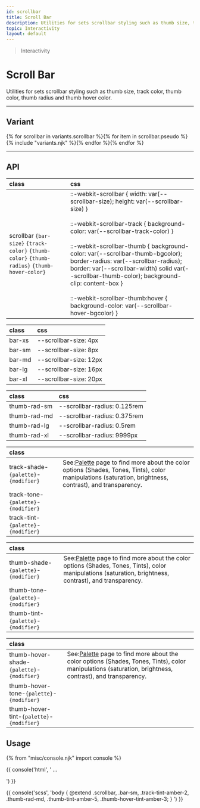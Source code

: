```yaml
---
id: scrollbar
title: Scroll Bar
description: Utilities for sets scrollbar styling such as thumb size, track color, thumb color, thumb radius and thumb hover color.
topic: Interactivity
layout: default
---
```


> Interactivity

# Scroll Bar

Utilities for sets scrollbar styling such as thumb size, track color, thumb color, thumb radius and thumb hover color.

---

## Variant

<div class="flex flex-gap-2 flex-wrap justify-start items-center">{% for scrollbar in variants.scrollbar %}{% for item in scrollbar.pseudo %}{% include "variants.njk" %}{% endfor %}{% endfor %}</div>

---

## API

| <span class="padding-x-3 padding-y-1 text-white bg-shade-granite-5 font-semibold curve-border-md">class</span> | <span class="padding-x-3 padding-y-1 text-white bg-shade-granite-5 font-semibold curve-border-md">css</span> |
|:--|:--|
| scrollbar `{bar-size}` `{track-color}` `{thumb-color}` `{thumb-radius}` `{thumb-hover-color}` | ::-webkit-scrollbar { width: var(--scrollbar-size); height: var(--scrollbar-size) } <br><br> ::-webkit-scrollbar-track { background-color: var(--scrollbar-track-color) } <br><br> ::-webkit-scrollbar-thumb { background-color: var(--scrollbar-thumb-bgcolor); border-radius: var(--scrollbar-radius); border: var(--scrollbar-width) solid var(--scrollbar-thumb-color); background-clip: content-box } <br><br> ::-webkit-scrollbar-thumb:hover { background-color: var(--scrollbar-hover-bgcolor) } &nbsp; |

| <span class="padding-x-3 padding-y-1 text-white bg-shade-granite-5 font-semibold curve-border-md">class</span> | <span class="padding-x-3 padding-y-1 text-white bg-shade-granite-5 font-semibold curve-border-md">css</span> |
|:--|:--|
| bar-xs | --scrollbar-size: 4px |
| bar-sm | --scrollbar-size: 8px |
| bar-md | --scrollbar-size: 12px |
| bar-lg | --scrollbar-size: 16px |
| bar-xl | --scrollbar-size: 20px |

| <span class="padding-x-3 padding-y-1 text-white bg-shade-granite-5 font-semibold curve-border-md">class</span> | <span class="padding-x-3 padding-y-1 text-white bg-shade-granite-5 font-semibold curve-border-md">css</span> |
|:--|:--|
| thumb-rad-sm | --scrollbar-radius: 0.125rem |
| thumb-rad-md | --scrollbar-radius: 0.375rem |
| thumb-rad-lg | --scrollbar-radius: 0.5rem |
| thumb-rad-xl | --scrollbar-radius: 9999px |

| <span class="padding-x-3 padding-y-1 text-white bg-shade-granite-5 font-semibold curve-border-md">class</span> | |
|:--|:--|
| track-shade-`{palette}`-`{modifier}` | <div class="padding-2 border-l-8 text-xs font-thin depth-tight-1"><span class="padding-r-1">See:</span><a class="text-underline font-semibold text-shade-teal-1 (hover)text-tont-teal-1" href="/getting-started-palette/">Palette</a> page to find more about the color options (Shades, Tones, Tints), color manipulations (saturation, brightness, contrast), and transparency.</div> |
| track-tone-`{palette}`-`{modifier}` | |
| track-tint-`{palette}`-`{modifier}` | |

| <span class="padding-x-3 padding-y-1 text-white bg-shade-granite-5 font-semibold curve-border-md">class</span> | |
|:--|:--|
| thumb-shade-`{palette}`-`{modifier}` | <div class="padding-2 border-l-8 text-xs font-thin depth-tight-1"><span class="padding-r-1">See:</span><a class="text-underline font-semibold text-shade-teal-1 (hover)text-tont-teal-1" href="/getting-started-palette/">Palette</a> page to find more about the color options (Shades, Tones, Tints), color manipulations (saturation, brightness, contrast), and transparency.</div> |
| thumb-tone-`{palette}`-`{modifier}` | |
| thumb-tint-`{palette}`-`{modifier}` | |

| <span class="padding-x-3 padding-y-1 text-white bg-shade-granite-5 font-semibold curve-border-md">class</span> | |
|:--|:--|
| thumb-hover-shade-`{palette}`-`{modifier}` | <div class="padding-2 border-l-8 text-xs font-thin depth-tight-1"><span class="padding-r-1">See:</span><a class="text-underline font-semibold text-shade-teal-1 (hover)text-tont-teal-1" href="/getting-started-palette/">Palette</a> page to find more about the color options (Shades, Tones, Tints), color manipulations (saturation, brightness, contrast), and transparency.</div> |
| thumb-hover-tone-`{palette}`-`{modifier}` | |
| thumb-hover-tint-`{palette}`-`{modifier}` | |

## Usage

{% from "misc/console.njk" import console %}

{{ console('html',
'<body class="scrollbar bar-sm track-tint-amber-2 thumb-rad-md thumb-tint-amber-5 thumb-hover-tint-amber-3">
    ...
  </body>
') }}

{{ console('scss',
'body {
    @extend
      .scrollbar,
      .bar-sm,
      .track-tint-amber-2,
      .thumb-rad-md,
      .thumb-tint-amber-5,
      .thumb-hover-tint-amber-3;
}
') }}
